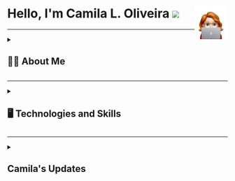 
  
  <h1> Hello, I'm Camila L. Oliveira 
  <a href="https://taggo.one/clcmo"><img src="https://github.com/clcmo/clcmo/blob/main/memoji_mi.png"  width="15%" align="right" alt="Memoji"/></a><img src="https://media.giphy.com/media/hvRJCLFzcasrR4ia7z/giphy.gif" width="5%"></h1>

------------

<details>
  <summary>
    <h2>👩‍🦰 About Me</h2>
  </summary>
  
I've been working in development since 2019, developing features for Itaú and PagBank. As a team, I've developed solutions for e-commerce, financial education, payments, communications and analytics. I was awarded second place at HackaPag, in June 2022, with a project focused on financial education.

I have a postgraduate degree in Artificial Intelligence from TIDD at PUC-SP, with the article "Consumerism, Morality and Excesses of the Digitalised Society". Since 2021, I've been doing research into the future of society with the internet of things and the advent of artificial intelligence - which I intend to do for a master's degree.

I graduated from FATEC-SP with a degree in Systems Analysis and Development, and from UFOP with a degree in Public Administration.

I also have knowledge in two languages: English and French, and I aim, in addition to continuing to improve myself, to be able to teach people who are curious and willing to get to know this so rich area that is technology.
  
<details>
  <summary>
  <h3> 🏫 Education </h3>
  </summary>
  
* Postgraduate, Lato-Sensu, in Artificial Intelligence <br/>(PUC-SP)
* Technologist in Systems Analysis and Development <br/>(FATEC-SP)
* Bachelor in Public Administration <br/>(UFOP-MG)
  
</details>
  
<details>
  <summary>
  <h3> 🖥️ Works </h3>
  </summary>

* Android Mobile Engineering and Development (Full - ⭐⭐) <br/>(Itaú; Robert Half + PagBank PagSeguro; and BRQ + Itaú) 
* Android Mobile Engineering and Development (Junior - ⭐) <br/>(TCS + Itaú)
* Mobile Development Assistant - Android <br/>(TCS + Itaú)
* Mobile Development Trainee - Android <br/>(TCS + Itaú)
* Internship in Systems Analysis and Development <br/>(ETEC Antonio Furlan)
* Two internships in Public Administration <br/>(CETESB and RR Business)
  
</details>
  
<details>
  <summary>
  <h3> 📚 Learnings and Hobbies </h3>
  </summary>
  
* I'm learning about Google Analytics and AWS, architetures, modules, Flutter and more;
* I shared some lessons about creating your website or meeting the Android's lifecycle on [studio urbanna](https://studiourbanna.github.io);
* I love 🥤 Soda, 🎮 Games and 🎭 Arts. Specially, photos and music.

</details>
  </details>

------------
<details>
  <summary>
   <h2>🖥️ Technologies and Skills</h2>
  </summary>

<details>
  <summary>
    <h3> 📚 Control Versions </h3>
  </summary>
  
  [![Git](https://img.shields.io/badge/git-orange?style=for-the-badge&logo=git&logoColor=white)](#)
  [![GitHub](https://img.shields.io/badge/github-purple?style=for-the-badge&logo=github&logoColor=white)](#)
  [![Jira](https://img.shields.io/badge/jira-blue?style=for-the-badge&logo=Jira&logoColor=white)](#)
  
</details>

<details>
  <summary>
    <h3> 📚 Frontend </h3>
  </summary>
  
  [![Java](https://img.shields.io/badge/java-red?style=for-the-badge&logo=CoffeeScript&logoColor=white)](https://github.com/clcmo?tab=repositories&q=&type=&language=java&sort=)
  [![Kotlin](https://img.shields.io/badge/kotlin-blue?style=for-the-badge&logo=Kotlin&logoColor=white)](https://github.com/clcmo?tab=repositories&q=&type=&language=kotlin&sort=)
  [![Android](https://img.shields.io/badge/android-green?style=for-the-badge&logo=Android&logoColor=white)](#)
  [![Wordpress](https://img.shields.io/badge/wordpress-white?style=for-the-badge&logo=wordpress&logoColor=blue)](#)
  [![HTML5](https://img.shields.io/badge/html-blue?style=for-the-badge&logo=HTML5&logoColor=white)](https://github.com/clcmo?tab=repositories&q=&type=&language=html&sort=)
  [![CSS3](https://img.shields.io/badge/css-grey?style=for-the-badge&logo=CSS3&logoColor=white)](https://github.com/clcmo?tab=repositories&q=&type=&language=css&sort=) 
  [![SCSS](https://img.shields.io/badge/scss-violet?style=for-the-badge&logo=Sass&logoColor=white)](https://github.com/clcmo?tab=repositories&q=&type=&language=scss&sort=)

</details>

<details>
  <summary>
    <h3> 📚 Backend </h3>
  </summary>
  
  [![JavaScript](https://img.shields.io/badge/javascript-yellow?style=for-the-badge&logo=JavaScript&logoColor=white)](https://github.com/clcmo?tab=repositories&q=&type=&language=js&sort=)
  [![MySQL](https://img.shields.io/badge/mysql-blue?style=for-the-badge&logo=MySQL&logoColor=white)](https://github.com/clcmo?tab=repositories&q=&type=&language=mysql&sort=) 
  
</details>
    
<details>
  <summary>
    <h3> 📚 Skills </h3>
  </summary>
  
  [![Planning](https://img.shields.io/badge/planning-red?style=for-the-badge&logo=Trello&logoColor=white)](#)
  [![Kanban](https://img.shields.io/badge/kanban-violet?style=for-the-badge&logo=Jira&logoColor=white)](#)
  [![Architetures](https://img.shields.io/badge/architetures-grey?style=for-the-badge&logo=Android%20Studio&logoColor=white)](#)
  [![Work With Teams](https://img.shields.io/badge/work%20with%20teams-blueviolet?style=for-the-badge&logo=Microsoft%20Teams&logoColor=white)](#)

</details>

### Recently, she worked on
![Wwakatime stats](https://github-readme-stats-taupe-two.vercel.app/api/wakatime?username=clcmo&hide_title=true&hide_border=true&langs_count=5&bg_color=00000000&text_color=777)

</details>

------------

<details>
  <summary>
    <h2>Camila's Updates</h2>
  </summary>

### On Her Blog (in Portuguese)
<!-- BLOG:START -->
- [Ah, as “brincadeiras”](https://camilaloliveira.com.br/blog/milla/ah-as-brincadeiras/)
- [Recebeu SMS de compra que nem fez? É golpe!](https://camilaloliveira.com.br/blog/milla/recebeu-sms-de-compra-que-nem-fez-e-golpe/)
- [“Conversando” com uma IA: perguntei ao Bard, do Google, sobre o trabalho do futuro](https://camilaloliveira.com.br/blog/milla/conversando-com-uma-ia-perguntei-ao-bard-do-google-sobre-o-trabalho-do-futuro/)
- [O desafio do debate: a guerra de informações sobre o PL das Fake News](https://camilaloliveira.com.br/blog/milla/o-desafio-do-debate-a-guerra-de-informacoes-sobre-o-pl-das-fake-news/)
<!-- BLOG:END -->

### On Her YouTube (in Portuguese)
<!-- YOUTUBE:START --><table><tr><td width="250px"><a href="https://www.youtube.com/watch?v=LMZ6nu2wDXk"><img width="200px" src="https://i.ytimg.com/vi/LMZ6nu2wDXk/mqdefault.jpg"></a></td>
<td width="800px"><a href="https://www.youtube.com/watch?v=LMZ6nu2wDXk">Exemplo de App criado em Flutter para Android</a><br/>Jan 19, 2023</td></tr></table>
<table><tr><td width="250px"><a href="https://www.youtube.com/watch?v=mPbHteaCD6o"><img width="200px" src="https://i.ytimg.com/vi/mPbHteaCD6o/mqdefault.jpg"></a></td>
<td width="800px"><a href="https://www.youtube.com/watch?v=mPbHteaCD6o">Exemplo de App criado em Flutter para iOS</a><br/>Jan 19, 2023</td></tr></table>
<table><tr><td width="250px"><a href="https://www.youtube.com/watch?v=gGDdalEaHVU"><img width="200px" src="https://i.ytimg.com/vi/gGDdalEaHVU/mqdefault.jpg"></a></td>
<td width="800px"><a href="https://www.youtube.com/watch?v=gGDdalEaHVU">Conhecendo o jogo Destiny 2</a><br/>Dec 27, 2022</td></tr></table>
<table><tr><td width="250px"><a href="https://www.youtube.com/watch?v=_qQlRJ88-Do"><img width="200px" src="https://i.ytimg.com/vi/_qQlRJ88-Do/mqdefault.jpg"></a></td>
<td width="800px"><a href="https://www.youtube.com/watch?v=_qQlRJ88-Do">Jogando GT ao vivo</a><br/>Oct 26, 2022</td></tr></table>
<!-- YOUTUBE:END -->

### On Her GitHub
<!--RECENT_ACTIVITY:start-->
1. ⬆️ Pushed 1 commit(s) to [clcmo/Navegacao](https://github.com/clcmo/Navegacao)<br>
2. ⬆️ Pushed 1 commit(s) to [clcmo/Navegacao](https://github.com/clcmo/Navegacao)<br>
3. ⬆️ Pushed 1 commit(s) to [clcmo/Navegacao](https://github.com/clcmo/Navegacao)<br>
4. ⬆️ Pushed 1 commit(s) to [clcmo/Navegacao](https://github.com/clcmo/Navegacao)<br>
5. ⬆️ Pushed 1 commit(s) to [clcmo/Navegacao](https://github.com/clcmo/Navegacao)<br>
<!--RECENT_ACTIVITY:end-->

</details>
